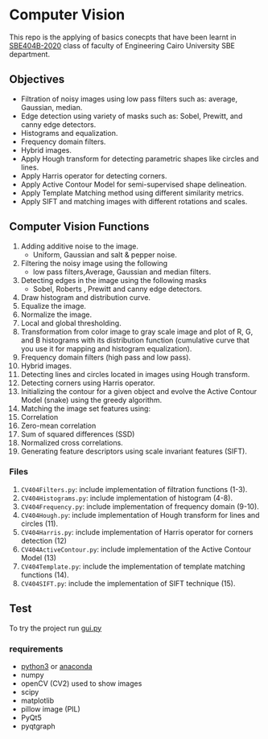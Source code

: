 # Computer Vision
This repo is the applying of basics conecpts that have been learnt in [SBE404B-2020](https://sbme-tutorials.github.io/2020/cv/) class of faculty of Engineering Cairo University SBE department.

## Objectives
* Filtration of noisy images using low pass filters such as: average, Gaussian, median.
* Edge detection using variety of masks such as: Sobel, Prewitt, and canny edge detectors.
* Histograms and equalization.
* Frequency domain filters.
* Hybrid images.
* Apply Hough transform for detecting parametric shapes like circles and lines.
* Apply Harris operator for detecting corners.
* Apply Active Contour Model for semi-supervised shape delineation.
* Apply Template Matching method using different similarity metrics.
* Apply SIFT and matching images with different rotations and scales.

## Computer Vision Functions 
1. Adding additive noise to the image.
   - Uniform, Gaussian and salt & pepper noise.
2. Filtering the noisy image using the following
   - low pass filters,Average, Gaussian and median filters.
3. Detecting edges in the image using the following masks
   - Sobel, Roberts , Prewitt and canny edge detectors.
4. Draw histogram and distribution curve.
5. Equalize the image.
6. Normalize the image.
7. Local and global thresholding.
8. Transformation from color image to gray scale image and plot of R, G, and B histograms with its distribution function (cumulative curve that you use it for mapping and histogram equalization).
9. Frequency domain filters (high pass and low pass).
10. Hybrid images.
11. Detecting lines and circles located in images using Hough transform.
12. Detecting corners using Harris operator.
13. Initializing the contour for a given object and evolve the Active Contour Model (snake) using the greedy algorithm.
14. Matching the image set features using: 
   1. Correlation 
   2. Zero-mean correlation
   3. Sum of squared differences (SSD) 
   4. Normalized cross correlations. 
15. Generating feature descriptors using scale invariant features (SIFT).

### Files
1. `CV404Filters.py`: include implementation of filtration functions (1-3).
2. `CV404Histograms.py`: include implementation of histogram (4-8).
3. `CV404Frequency.py`: include implementation of frequency domain (9-10).
4. `CV404Hough.py`: include implementation of Hough transform for lines and circles (11).
5. `CV404Harris.py`: include implementation of Harris operator for corners detection (12)
6. `CV404ActiveContour.py`: include implementation of the Active Contour Model  (13)
7. `CV404Template.py`: include the implementation of template matching functions (14).
8. `CV404SIFT.py`: include the implementation of SIFT technique (15).

## Test
To try the project run [gui.py](gui.py)
### requirements
* [python3](https://www.python.org/downloads/) or [anaconda](https://www.anaconda.com/)
* numpy
* openCV (CV2) used to show images
* scipy
* matplotlib
* pillow image (PIL)
* PyQt5
* pyqtgraph